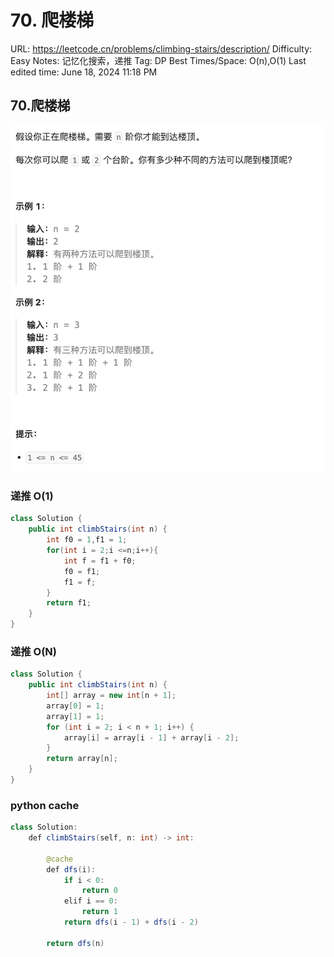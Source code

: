 # 70. 爬楼梯

URL: https://leetcode.cn/problems/climbing-stairs/description/
Difficulty: Easy
Notes: 记忆化搜索，递推
Tag: DP
Best Times/Space: O(n),O(1)
Last edited time: June 18, 2024 11:18 PM

## 70.爬楼梯

![Untitled](70%20%E7%88%AC%E6%A5%BC%E6%A2%AF/Untitled.png)

### 递推 O(1)

```java
class Solution {
    public int climbStairs(int n) {
        int f0 = 1,f1 = 1;
        for(int i = 2;i <=n;i++){
            int f = f1 + f0;
            f0 = f1;
            f1 = f;
        }
        return f1;
    }
}
```

### 递推 O(N)

```java
class Solution {
    public int climbStairs(int n) {
        int[] array = new int[n + 1];
        array[0] = 1;
        array[1] = 1;
        for (int i = 2; i < n + 1; i++) {
            array[i] = array[i - 1] + array[i - 2];
        }
        return array[n];
    }
}
```

### python cache

```java
class Solution:
    def climbStairs(self, n: int) -> int:

        @cache
        def dfs(i):
            if i < 0:
                return 0
            elif i == 0:
                return 1
            return dfs(i - 1) + dfs(i - 2)

        return dfs(n)
```